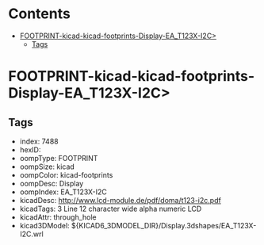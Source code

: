 



Contents
========

* [FOOTPRINT-kicad-kicad-footprints-Display-EA_T123X-I2C>](#footprint-kicad-kicad-footprints-display-ea_t123x-i2c)
	* [Tags](#tags)

# FOOTPRINT-kicad-kicad-footprints-Display-EA_T123X-I2C>

## Tags

- index: 7488
- hexID: 
- oompType: FOOTPRINT
- oompSize: kicad
- oompColor: kicad-footprints
- oompDesc: Display
- oompIndex: EA_T123X-I2C
- kicadDesc: http://www.lcd-module.de/pdf/doma/t123-i2c.pdf
- kicadTags: 3 Line 12 character wide alpha numeric LCD
- kicadAttr: through_hole
- kicad3DModel: ${KICAD6_3DMODEL_DIR}/Display.3dshapes/EA_T123X-I2C.wrl
